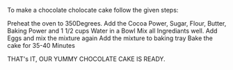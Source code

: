 To make a chocolate cholocate cake follow the given steps:


Preheat the oven to 350Degrees.
Add the Cocoa Power, Sugar, Flour, Butter, Baking Power and 1 1/2 cups Water in a Bowl
Mix all Ingrediants well.
Add Eggs and mix the mixture again
Add the mixture to baking tray
Bake the cake for 35-40 Minutes

THAT's IT, OUR YUMMY CHOCOLATE CAKE IS READY.